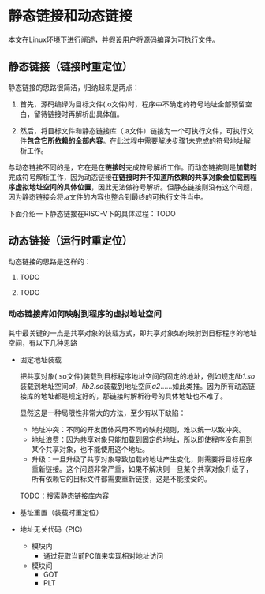 # 静态链接和动态链接

本文在Linux环境下进行阐述，并假设用户将源码编译为可执行文件。

## 静态链接（链接时重定位）

静态链接的思路很简洁，归纳起来是两点：

1. 首先，源码编译为目标文件(.o文件)时，程序中不确定的符号地址全部预留空白，留待链接时再解析出具体值。

2. 然后，将目标文件和静态链接库（.a文件）链接为一个可执行文件，可执行文件**包含它所依赖的全部内容**。在此过程中需要解决步骤1未完成的符号地址解析工作。

与动态链接不同的是，它在是在**链接时**完成符号解析工作。而动态链接则是**加载时**完成符号解析工作，因为动态链接**在链接时并不知道所依赖的共享对象会加载到程序虚拟地址空间的具体位置**，因此无法做符号解析。但静态链接则没有这个问题，因为静态链接会将.a文件的内容也整合到最终的可执行文件当中。



下面介绍一下静态链接在RISC-V下的具体过程：TODO







## 动态链接（运行时重定位）

动态链接的思路是这样的：

1. TODO

2. TODO



### 动态链接库如何映射到程序的虚拟地址空间

其中最关键的一点是共享对象的装载方式，即共享对象如何映射到目标程序的地址空间，有以下几种思路

* 固定地址装载

  把共享对象(.so文件)装载到目标程序地址空间的固定的地址，例如规定*lib1.so*装载到地址空间*a1*，*lib2.so*装载到地址空间*a2*......如此类推。因为所有动态链接库的地址都是规定好的，那链接时解析符号的具体地址也不难了。

  显然这是一种局限性非常大的方法，至少有以下缺陷：

  * 地址冲突：不同的开发团体采用不同的映射规则，难以统一以致冲突。
  * 地址浪费：因为共享对象只能加载到固定的地址，所以即使程序没有用到某个共享对象，也不能使用这个地址。
  * 升级：一旦升级了共享对象导致加载的地址产生变化，则需要将目标程序重新链接。这个问题非常严重，如果不解决则一旦某个共享对象升级了，所有依赖它的目标文件都需要重新链接，这是不能接受的。

  TODO：搜索静态链接库内容 

* 基址重置（装载时重定位）

* 地址无关代码（PIC） 
  * 模块内
    * 通过获取当前PC值来实现相对地址访问
  * 模块间
    * GOT
    * PLT



